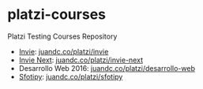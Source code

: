 # platzi-courses
Platzi Testing Courses Repository


- [Invie](https://github.com/platzi/invie-responsive): [juandc.co/platzi/invie](http://juandc.co/platzi-courses/invie)
- [Invie Next](https://github.com/platzi/invie-responsive): [juandc.co/platzi/invie-next](http://juandc.co/platzi-courses/invie-next/public)
- Desarrollo Web 2016: [juandc.co/platzi/desarrollo-web](http://juandc.co/platzi-courses/desarrollo-web)
- [Sfotipy](https://platzi.com/sfotipy/): [juandc.co/platzi/sfotipy](http://juandc.co/platzi-courses/sfotipy)

